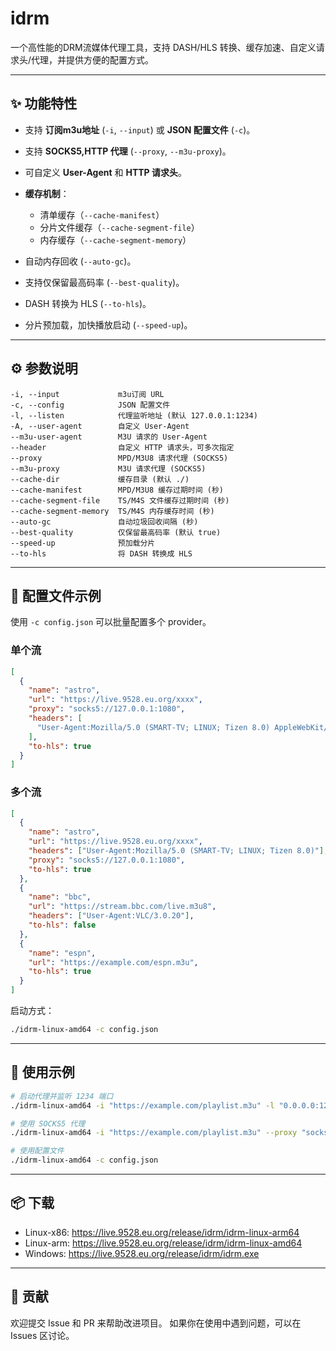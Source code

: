 # idrm

一个高性能的DRM流媒体代理工具，支持 DASH/HLS 转换、缓存加速、自定义请求头/代理，并提供方便的配置方式。

---

## ✨ 功能特性

* 支持 **订阅m3u地址** (`-i`, `--input`) 或 **JSON 配置文件** (`-c`)。
* 支持 **SOCKS5,HTTP 代理** (`--proxy`, `--m3u-proxy`)。
* 可自定义 **User-Agent** 和 **HTTP 请求头**。
* **缓存机制**：

  * 清单缓存（`--cache-manifest`）
  * 分片文件缓存（`--cache-segment-file`）
  * 内存缓存（`--cache-segment-memory`）
* 自动内存回收 (`--auto-gc`)。
* 支持仅保留最高码率 (`--best-quality`)。
* DASH 转换为 HLS (`--to-hls`)。
* 分片预加载，加快播放启动 (`--speed-up`)。

---

## ⚙️ 参数说明

```
-i, --input             m3u订阅 URL
-c, --config            JSON 配置文件
-l, --listen            代理监听地址 (默认 127.0.0.1:1234)
-A, --user-agent        自定义 User-Agent
--m3u-user-agent        M3U 请求的 User-Agent
--header                自定义 HTTP 请求头，可多次指定
--proxy                 MPD/M3U8 请求代理 (SOCKS5)
--m3u-proxy             M3U 请求代理 (SOCKS5)
--cache-dir             缓存目录 (默认 ./)
--cache-manifest        MPD/M3U8 缓存过期时间 (秒)
--cache-segment-file    TS/M4S 文件缓存过期时间 (秒)
--cache-segment-memory  TS/M4S 内存缓存时间 (秒)
--auto-gc               自动垃圾回收间隔 (秒)
--best-quality          仅保留最高码率 (默认 true)
--speed-up              预加载分片
--to-hls                将 DASH 转换成 HLS
```

---

## 📄 配置文件示例

使用 `-c config.json` 可以批量配置多个 provider。

### 单个流

```json
[
  {
    "name": "astro",
    "url": "https://live.9528.eu.org/xxxx",
    "proxy": "socks5://127.0.0.1:1080",
    "headers": [
      "User-Agent:Mozilla/5.0 (SMART-TV; LINUX; Tizen 8.0) AppleWebKit/537.36 (KHTML, like Gecko) 108.0.5359.1/8.0 TV Safari/537.36"
    ],
    "to-hls": true
  }
]
```

### 多个流

```json
[
  {
    "name": "astro",
    "url": "https://live.9528.eu.org/xxxx",
    "headers": ["User-Agent:Mozilla/5.0 (SMART-TV; LINUX; Tizen 8.0)"],
    "proxy": "socks5://127.0.0.1:1080",
    "to-hls": true
  },
  {
    "name": "bbc",
    "url": "https://stream.bbc.com/live.m3u8",
    "headers": ["User-Agent:VLC/3.0.20"],
    "to-hls": false
  },
  {
    "name": "espn",
    "url": "https://example.com/espn.m3u",
    "to-hls": true
  }
]
```

启动方式：

```bash
./idrm-linux-amd64 -c config.json
```

---

## 🔧 使用示例

```bash
# 启动代理并监听 1234 端口
./idrm-linux-amd64 -i "https://example.com/playlist.m3u" -l "0.0.0.0:1234"

# 使用 SOCKS5 代理
./idrm-linux-amd64 -i "https://example.com/playlist.m3u" --proxy "socks5://127.0.0.1:1080"

# 使用配置文件
./idrm-linux-amd64 -c config.json
```

---

## 📦 下载

* Linux-x86: https://live.9528.eu.org/release/idrm/idrm-linux-arm64
* Linux-arm: https://live.9528.eu.org/release/idrm/idrm-linux-amd64
* Windows:   https://live.9528.eu.org/release/idrm/idrm.exe

---

## 🤝 贡献

欢迎提交 Issue 和 PR 来帮助改进项目。
如果你在使用中遇到问题，可以在 Issues 区讨论。
